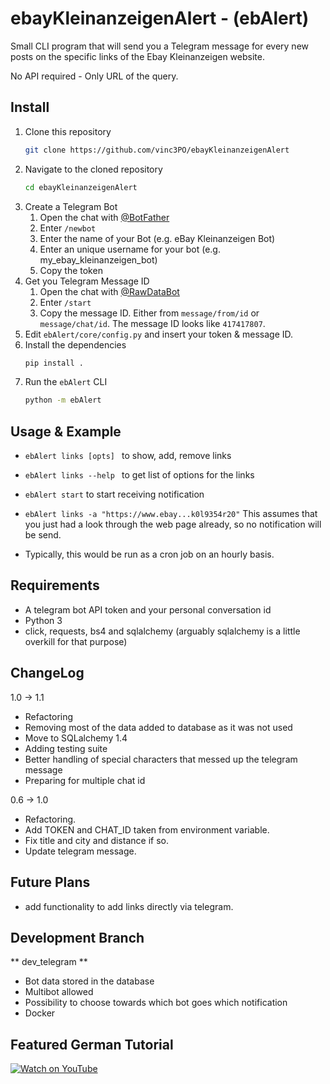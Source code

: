 # ebayKleinanzeigenAlert - (ebAlert)
Small CLI program that will send you a Telegram message for every new posts on the specific links of the Ebay Kleinanzeigen website. 

No API required - Only URL of the query.

## Install

1. Clone this repository
   ```sh
   git clone https://github.com/vinc3PO/ebayKleinanzeigenAlert
   ```
2. Navigate to the cloned repository
   ```sh
   cd ebayKleinanzeigenAlert
   ```
3. Create a Telegram Bot
   1. Open the chat with [@BotFather](https://t.me/BotFather)
   2. Enter `/newbot`
   3. Enter the name of your Bot (e.g. eBay Kleinanzeigen Bot)
   4. Enter an unique username for your bot (e.g. my_ebay_kleinanzeigen_bot)
   5. Copy the token
4. Get you Telegram Message ID
   1. Open the chat with [@RawDataBot](https://t.me/RawDataBot)
   2. Enter `/start`
   3. Copy the message ID. Either from `message/from/id` or `message/chat/id`. The message ID looks like `417417807`.
5. Edit `ebAlert/core/config.py` and insert your token & message ID.
6. Install the dependencies
   ```sh
   pip install .
   ```
7. Run the `ebAlert` CLI
   ```sh
   python -m ebAlert
   ```

## Usage & Example
* ```ebAlert links [opts] ``` to show, add, remove links
* ```ebAlert links --help ``` to get list of options for the links
  
* ```ebAlert start``` to start receiving notification


* ```ebAlert links -a "https://www.ebay...k0l9354r20"```  This assumes that you just had a look through the web page already, so no notification will be send. 
* Typically, this would be run as a cron job on an hourly basis.

## Requirements
* A telegram bot API token and your personal conversation id
* Python 3
* click, requests, bs4 and sqlalchemy (arguably sqlalchemy is a little overkill for that purpose)

## ChangeLog
 1.0 -> 1.1
* Refactoring
* Removing most of the data added to database as it was not used
* Move to SQLalchemy 1.4
* Adding testing suite
* Better handling of special characters that messed up the telegram message
* Preparing for multiple chat id

 0.6 -> 1.0
* Refactoring.
* Add TOKEN and CHAT_ID taken from environment variable. 
* Fix title and city and distance if so.
* Update telegram message.  

## Future Plans

* add functionality to add links directly via telegram.

## Development Branch

** dev_telegram **
* Bot data stored in the database
* Multibot allowed
* Possibility to choose towards which bot goes which notification
* Docker

## Featured German Tutorial

[![Watch on YouTube](https://img.youtube.com/vi/lAqDkUdGKy0/default.jpg)](https://youtu.be/lAqDkUdGKy0)
